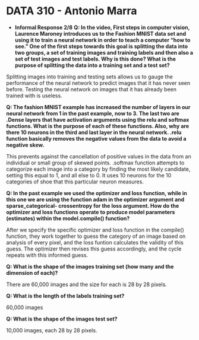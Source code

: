 # DATA 310 - Antonio Marra

  * **Informal Response 2/8** 
   **Q: In the video, First steps in computer vision, Laurence Maroney introduces us to the Fashion 
   MNIST data set and using it to train a neural network in order to teach a computer “how to see.” 
   One of the first steps towards this goal is splitting the data into two groups, a set of training 
   images and training labels and then also a set of test images and test labels. Why is this done? 
   What is the purpose of splitting the data into a training set and a test set?**
   
   Splitting images into training and testing sets allows us to gauge the performance of the 
   neural network to predict images that it has never seen before. Testing the neural network on images
   that it has already been trained with is useless.
    
   **Q: The fashion MNIST example has increased the number of layers in our neural network from 1 in the 
   past example, now to 3. The last two are .Dense layers that have activation arguments using the relu 
   and softmax functions. What is the purpose of each of these functions. Also, why are there 10 neurons 
   in the third and last layer in the neural network. .relu function basically removes the negative values 
   from the data to avoid a negative skew.**
   
   This prevents against the cancellation of positive values in the data from an individual or 
   small group of skewed points. .softmax function attempts to categorize each image into a category
   by finding the most likely candidate, setting this equal to 1, and all else to 0. It uses 10 neurons 
   for the 10 categories of shoe that this particular neuron measures.
   
   **Q: In the past example we used the optimizer and loss function, while in this one we are using the 
   function adam in the optimizer argument and sparse_categorical- crossentropy for the loss argument. How 
   do the optimizer and loss functions operate to produce model parameters (estimates) within the model.compile()
   function?**
   
   After we specify the specific optimizer and loss function in the compile() function, 
   they work together to guess the category of an image based on analysis of every pixel, and
   the loss funtion calculates the validity of this guess. The optimizer then revises this 
   guess accordingly, and the cycle repeats with this informed guess.
   
   **Q: What is the shape of the images training set (how many and the dimension of each)?**
   
   There are 60,000 images and the size for each is 28 by 28 pixels.
   
   **Q: What is the length of the labels training set?**
   
   60,000 images
   
   **Q: What is the shape of the images test set?**
   
   10,000 images, each 28 by 28 pixels.
   
   
   
